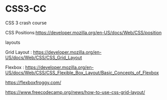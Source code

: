 # CSS3-CC
CSS 3 crash course

CSS Positions:https://developer.mozilla.org/en-US/docs/Web/CSS/position

layouts

Grid Layout : https://developer.mozilla.org/en-US/docs/Web/CSS/CSS_Grid_Layout

Flexbox : https://developer.mozilla.org/en-US/docs/Web/CSS/CSS_Flexible_Box_Layout/Basic_Concepts_of_Flexbox

https://flexboxfroggy.com/



https://www.freecodecamp.org/news/how-to-use-css-grid-layout/
